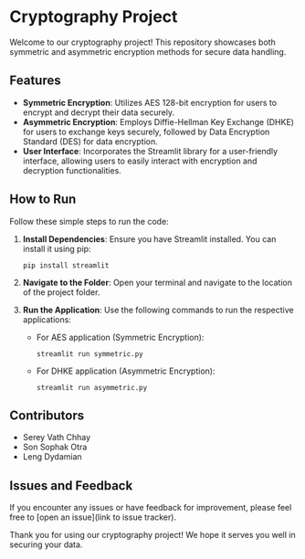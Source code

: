 # Cryptography Project

Welcome to our cryptography project! This repository showcases both symmetric and asymmetric encryption methods for secure data handling.

## Features

- **Symmetric Encryption**: Utilizes AES 128-bit encryption for users to encrypt and decrypt their data securely.
- **Asymmetric Encryption**: Employs Diffie-Hellman Key Exchange (DHKE) for users to exchange keys securely, followed by Data Encryption Standard (DES) for data encryption.
- **User Interface**: Incorporates the Streamlit library for a user-friendly interface, allowing users to easily interact with encryption and decryption functionalities.

## How to Run

Follow these simple steps to run the code:

1. **Install Dependencies**: Ensure you have Streamlit installed. You can install it using pip:
    ```
    pip install streamlit
    ```

2. **Navigate to the Folder**: Open your terminal and navigate to the location of the project folder.

3. **Run the Application**: Use the following commands to run the respective applications:
    - For AES application (Symmetric Encryption):
        ```
        streamlit run symmetric.py
        ```
    - For DHKE application (Asymmetric Encryption):
        ```
        streamlit run asymmetric.py
        ```

## Contributors

- Serey Vath Chhay
- Son Sophak Otra
- Leng Dydamian

## Issues and Feedback

If you encounter any issues or have feedback for improvement, please feel free to [open an issue](link to issue tracker).

Thank you for using our cryptography project! We hope it serves you well in securing your data.

